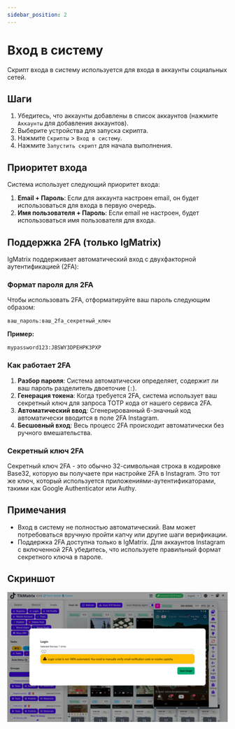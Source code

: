 ```yaml
---
sidebar_position: 2
---
```


# Вход в систему

Скрипт входа в систему используется для входа в аккаунты социальных сетей.

## Шаги

1. Убедитесь, что аккаунты добавлены в список аккаунтов (нажмите `Аккаунты` для добавления аккаунтов).
2. Выберите устройства для запуска скрипта.
3. Нажмите `Скрипты` > `Вход в систему`.
4. Нажмите `Запустить скрипт` для начала выполнения.

## Приоритет входа

Система использует следующий приоритет входа:

1. **Email + Пароль**: Если для аккаунта настроен email, он будет использоваться для входа в первую очередь.
2. **Имя пользователя + Пароль**: Если email не настроен, будет использоваться имя пользователя для входа.

## Поддержка 2FA (только IgMatrix)

IgMatrix поддерживает автоматический вход с двухфакторной аутентификацией (2FA):

### Формат пароля для 2FA

Чтобы использовать 2FA, отформатируйте ваш пароль следующим образом:

```
ваш_пароль:ваш_2fa_секретный_ключ
```

**Пример:**

```
mypassword123:JBSWY3DPEHPK3PXP
```

### Как работает 2FA

1. **Разбор пароля**: Система автоматически определяет, содержит ли ваш пароль разделитель двоеточие (`:`).
2. **Генерация токена**: Когда требуется 2FA, система использует ваш секретный ключ для запроса TOTP кода от нашего сервиса 2FA.
3. **Автоматический ввод**: Сгенерированный 6-значный код автоматически вводится в поле 2FA Instagram.
4. **Бесшовный вход**: Весь процесс 2FA происходит автоматически без ручного вмешательства.

### Секретный ключ 2FA

Секретный ключ 2FA - это обычно 32-символьная строка в кодировке Base32, которую вы получаете при настройке 2FA в Instagram. Это тот же ключ, который используется приложениями-аутентификаторами, такими как Google Authenticator или Authy.

## Примечания

- Вход в систему не полностью автоматический. Вам может потребоваться вручную пройти капчу или другие шаги верификации.
- Поддержка 2FA доступна только в IgMatrix. Для аккаунтов Instagram с включенной 2FA убедитесь, что используете правильный формат секретного ключа в пароле.

## Скриншот

![Вход в систему](../img/login.png)
